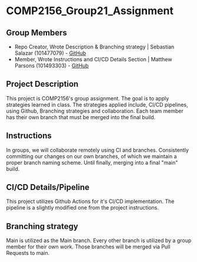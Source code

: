 # COMP2156_Group21_Assignment
## Group Members
- Repo Creator, Wrote Description & Branching strategy | Sebastian Salazar (101477079) - [GitHub](https://github.com/Yefreytor)
- Member, Wrote Instructions and CI/CD Details Section | Matthew Parsons (101493303) - [GitHub](https://github.com/Hanjii7)

## Project Description
This project is COMP2156's group assignment. The goal is to apply strategies learned in class.
The strategies applied include, CI/CD pipelines, using Github, Branching strategies and collaboration.
Each team member has their own branch that must be merged into the final build.

## Instructions
In groups, we will collaborate remotely using CI and branches. Consistently committing our changes
on our own branches, of which we maintain a proper branch naming scheme. Until finally, merging into a final "main" build.
## CI/CD Details/Pipeline
This project utilizes Github Actions for it's CI/CD implementation.
The pipeline is a slightly modified one from the project instructions.

## Branching strategy
Main is utilized as the Main branch.
Every other branch is utilized by a group member for their own work.
Those branches will be merged via Pull Requests to main.
